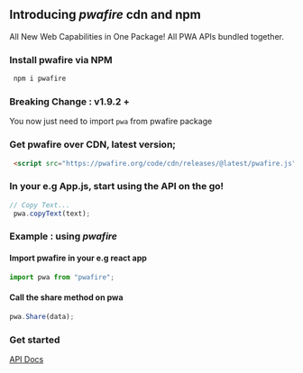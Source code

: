 ## Introducing _pwafire_ cdn and npm

All New Web Capabilities in One Package! All PWA APIs bundled together.

### Install pwafire via NPM

```bash
 npm i pwafire
```

### Breaking Change : v1.9.2 +
You now just need to import `pwa` from pwafire package

### Get pwafire over CDN, latest version;

```html
 <script src="https://pwafire.org/code/cdn/releases/@latest/pwafire.js"></script>
```

### In your e.g App.js, start using the API on the go!

```js
// Copy Text...
 pwa.copyText(text);
```

### Example : using _pwafire_

#### Import pwafire in your e.g react app

```js
import pwa from "pwafire";
```

#### Call the share method on pwa

```js
pwa.Share(data);
```

### Get started

[API Docs](https://github.com/pwafire/pwafire/tree/master/packages/pwafire)
